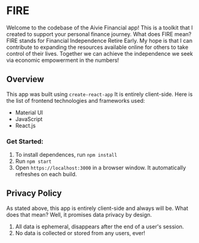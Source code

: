 # FIRE

Welcome to the codebase of the Aivie Financial app! This is a toolkit that I created to support your personal finance journey. What does FIRE mean? FIRE stands for Financial Independence Retire Early. My hope is that I can contribute to expanding the resources available online for others to take control of their lives. Together we can achieve the independence we seek via economic empowerment in the numbers!

## Overview

This app was built using `create-react-app` It is entirely client-side. Here is the list of frontend technologies and frameworks used:
- Material UI
- JavaScript
- React.js

### Get Started:
1. To install dependences, run `npm install`
2. Run `npm start` 
3. Open `https://localhost:3000` in a browser window. It automatically refreshes on each build.

## Privacy Policy
As stated above, this app is entirely client-side and always will be. What does that mean? Well, it promises data privacy by design. 

1. All data is ephemeral, disappears after the end of a user's session.
2. No data is collected or stored from any users, ever! 


